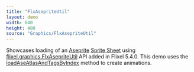 ```yaml
---
title: "FlxAsepriteUtil"
layout: demo
width: 640
height: 480
source: "Graphics/FlxAsepriteUtil"
---
```


Showcases loading of an [Aseprite](https://www.aseprite.org/) [Sprite Sheet](https://aseprite.com/docs/sprite-sheet/#texture-atlases-tools) using [flixel.graphics.FlxAsepriteUtil](https://api.haxeflixel.com/flixel/graphics/FlxAsepriteUtil.html) API added in Flixel 5.4.0. This demo uses the [loadAseAtlasAndTagsByIndex](https://api.haxeflixel.com/flixel/graphics/FlxAsepriteUtil.html#addAseAtlasTagsByIndex) method to create animations.
